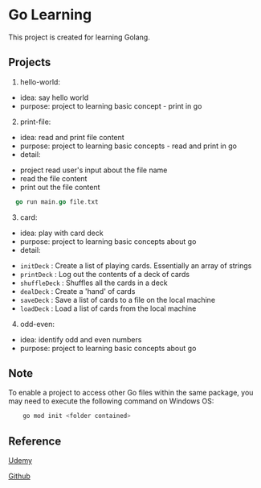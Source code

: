 # Go Learning

This project is created for learning Golang. 

## Projects

1. hello-world:
 - idea: say hello world
 - purpose: project to learning basic concept - print in go 

2. print-file:
 - idea: read and print file content
 - purpose: project to learning basic concepts - read and print in go
 - detail:
  + project read user's input about the file name
  + read the file content
  + print out the file content

  ```go
    go run main.go file.txt
  ```

3. card:
 - idea: play with card deck
 - purpose: project to learning basic concepts about go
 - detail: 
  + `initDeck` : Create a list of playing cards. Essentially an array of strings
  + `printDeck` : Log out the contents of a deck of cards
  + `shuffleDeck` : Shuffles all the cards in a deck
  + `dealDeck` : Create a 'hand' of cards
  + `saveDeck` : Save a list of cards to a file on the local machine
  + `loadDeck` : Load a list of cards from the local machine

4. odd-even:
 - idea: identify odd and even numbers
 - purpose: project to learning basic concepts about go

## Note

To enable a project to access other Go files within the same package, you may need to execute the following command on Windows OS: 

```bash
    go mod init <folder contained>
```

## Reference 

[Udemy](https://www.udemy.com/course/go-the-complete-developers-guide/)

[Github](https://github.com/StephenGrider/GoCasts/)
